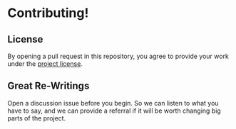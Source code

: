 # Contributing!


## License

By opening a pull request in this repository, you agree to provide your work under the [project license](../LICENSE.md).

## Great Re-Writings

Open a discussion issue before you begin. So we can listen to what you have to say, and we can provide a referral if it will be worth changing big parts of the project.